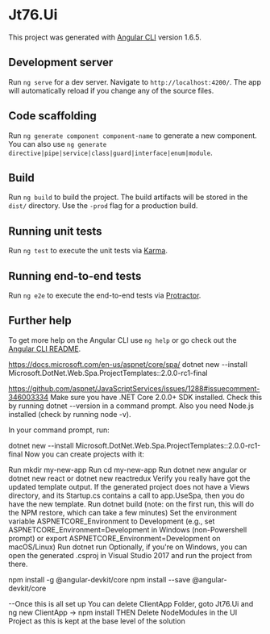 # Jt76.Ui

This project was generated with [Angular CLI](https://github.com/angular/angular-cli) version 1.6.5.

## Development server

Run `ng serve` for a dev server. Navigate to `http://localhost:4200/`. The app will automatically reload if you change any of the source files.

## Code scaffolding

Run `ng generate component component-name` to generate a new component. You can also use `ng generate directive|pipe|service|class|guard|interface|enum|module`.

## Build

Run `ng build` to build the project. The build artifacts will be stored in the `dist/` directory. Use the `-prod` flag for a production build.

## Running unit tests

Run `ng test` to execute the unit tests via [Karma](https://karma-runner.github.io).

## Running end-to-end tests

Run `ng e2e` to execute the end-to-end tests via [Protractor](http://www.protractortest.org/).

## Further help

To get more help on the Angular CLI use `ng help` or go check out the [Angular CLI README](https://github.com/angular/angular-cli/blob/master/README.md).




https://docs.microsoft.com/en-us/aspnet/core/spa/
dotnet new --install Microsoft.DotNet.Web.Spa.ProjectTemplates::2.0.0-rc1-final

https://github.com/aspnet/JavaScriptServices/issues/1288#issuecomment-346003334
Make sure you have .NET Core 2.0.0+ SDK installed. Check this by running dotnet --version in a command prompt. Also you need Node.js installed (check by running node -v).

In your command prompt, run:

dotnet new --install Microsoft.DotNet.Web.Spa.ProjectTemplates::2.0.0-rc1-final
Now you can create projects with it:

Run mkdir my-new-app
Run cd my-new-app
Run dotnet new angular or dotnet new react or dotnet new reactredux
Verify you really have got the updated template output. If the generated project does not have a Views directory, and its Startup.cs contains a call to app.UseSpa, then you do have the new template.
Run dotnet build (note: on the first run, this will do the NPM restore, which can take a few minutes)
Set the environment variable ASPNETCORE_Environment to Development (e.g., set ASPNETCORE_Environment=Development in Windows (non-Powershell prompt) or export ASPNETCORE_Environment=Development on macOS/Linux)
Run dotnet run
Optionally, if you're on Windows, you can open the generated .csproj in Visual Studio 2017 and run the project from there.

npm install -g @angular-devkit/core
npm install --save @angular-devkit/core

--Once this is all set up
You can delete ClientApp Folder, goto Jt76.Ui and ng new ClientApp -> npm install THEN Delete NodeModules in the UI Project as this is kept at the base level of the solution

